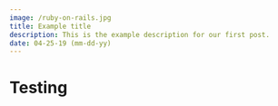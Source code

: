 ```yaml
---
image: /ruby-on-rails.jpg
title: Example title 
description: This is the example description for our first post.
date: 04-25-19 (mm-dd-yy)
---
```


# Testing
